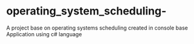 # operating_system_scheduling-
A project base on operating systems scheduling created in console base Application using c# language 

